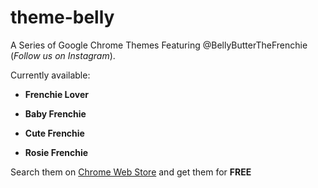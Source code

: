 # theme-belly

A Series of Google Chrome Themes Featuring @BellyButterTheFrenchie (_Follow us on Instagram_).

Currently available:

* **Frenchie Lover**

* **Baby Frenchie**

* **Cute Frenchie**

* **Rosie Frenchie**

Search them on [Chrome Web Store](https://chrome.google.com/webstore) and get them for **FREE**
